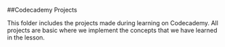 ##Codecademy Projects

This folder includes the projects made during learning on Codecademy. 
All projects are basic where we implement the concepts that we have learned in the lesson.
